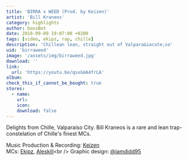 ```yaml
---
title: 'BIRRA x WEED (Prod. by Keizen)'
artist: 'Bill Kraneos'
category: highlights
author: bassBot
date: 2018-09-09 19:07:00 +0200
tags: [video, ekipz, rap, chille]
description: 'Chillean lean, straight out of Valpara&iacute;so'
uid: 'birraweed'
image: '/assets/img/birraweed.jpg'
download: ''
link: 
  url: 'https://youtu.be/qsxGmA4frLA'
album: 
check_this_if_cannot_be_bought: true
stores:
  - name:
    url: 
    icon: 
    download: false
---
```

Delights from Chille, Valpara&iacute;so City. Bill Kraneos is a rare and lean trap-constelation of Chille's finest MCs. 

Music Production & Recording: [Keizen](https://instagram.com/keizenbeatz)<br /> 
MCs: [Ekipz](https://www.instagram.com/pablitoekipz), [Aleskill](https://www.instagram.com/aleskill1_)<br />
Graphic design: [@iamdidd95](https://www.instagram.com/iamdidd95) <br />